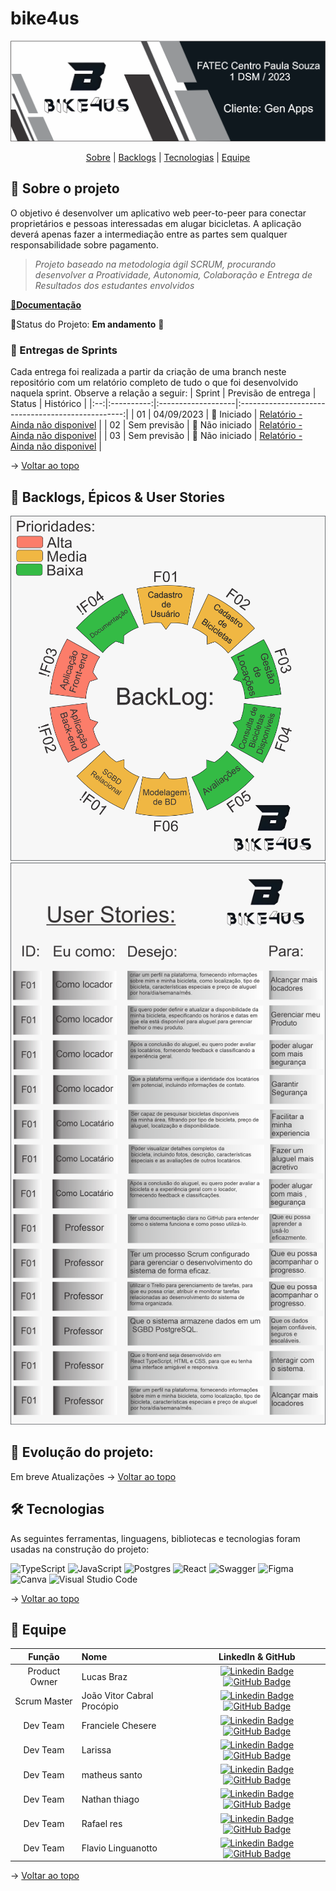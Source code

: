 # bike4us

<span id="topo">
<div align="center">
    
![banner](https://github.com/backdoorgroup/bike4us/blob/linguanotto-patch-1/imagens/banner.png)

</div>
    
<p align="center">
    <a href="#sobre">Sobre</a>  |  
    <a href="#backlogs">Backlogs</a>  |  
    <a href="#tecnologias">Tecnologias</a>  |  
    <a href="#equipe">Equipe</a>
</p>    
    
<span id="sobre">
    
## 📑 Sobre o projeto

O objetivo é desenvolver um aplicativo web peer-to-peer para conectar proprietários e pessoas interessadas em alugar bicicletas. A aplicação deverá 
apenas fazer a intermediação entre as partes sem qualquer responsabilidade sobre pagamento.


> _Projeto baseado na metodologia ágil SCRUM, procurando desenvolver a Proatividade, Autonomia, Colaboração e Entrega de Resultados dos estudantes envolvidos_
    

<a href="">📌<strong>Documentação</strong></a>   

📌Status do Projeto: **Em andamento** 🚧

### 🏁 Entregas de Sprints
Cada entrega foi realizada a partir da criação de uma branch neste repositório com um relatório completo de tudo o que foi desenvolvido naquela sprint. Observe a relação a seguir:
| Sprint | Previsão de entrega | Status           | Histórico |
|:--:|:----------:|:-------------------|:-------------------------------------------------:|
| 01 | 04/09/2023 | 🚀 Iniciado      |  [Relatório - Ainda não disponivel]() |
| 02 | Sem previsão | 🚧 Não iniciado     | [Relatório - Ainda não disponivel]() |
| 03 | Sem previsão | 🚧 Não iniciado   | [Relatório - Ainda não disponivel]() |


→ [Voltar ao topo](#topo)

<span id="backlogs">

## 🎯 Backlogs, Épicos & User Stories
![banner](https://github.com/backdoorgroup/bike4us/blob/linguanotto-patch-1/imagens/backlog.png)  
![banner](https://github.com/backdoorgroup/bike4us/blob/linguanotto-patch-1/imagens/user%20stories.png)  



<span id="evolução">

## 📅 Evolução do projeto:
Em breve Atualizações
→ [Voltar ao topo](#topo)
    
<span id="tecnologias">

## 🛠️ Tecnologias

As seguintes ferramentas, linguagens, bibliotecas e tecnologias foram usadas na construção do projeto:


![TypeScript](https://img.shields.io/badge/typescript-%23007ACC.svg?style=for-the-badge&logo=typescript&logoColor=white)
![JavaScript](https://img.shields.io/badge/javascript-%23323330.svg?style=for-the-badge&logo=javascript&logoColor=%23F7DF1E)
![Postgres](https://img.shields.io/badge/postgres-%23316192.svg?style=for-the-badge&logo=postgresql&logoColor=white)
![React](https://img.shields.io/badge/react-%2320232a.svg?style=for-the-badge&logo=react&logoColor=%2361DAFB)
![Swagger](https://img.shields.io/badge/-Swagger-%23Clojure?style=for-the-badge&logo=swagger&logoColor=white)
![Figma](https://img.shields.io/badge/figma-%23F24E1E.svg?style=for-the-badge&logo=figma&logoColor=white)
![Canva](https://img.shields.io/badge/Canva-%2300C4CC.svg?style=for-the-badge&logo=Canva&logoColor=white)
![Visual Studio Code](https://img.shields.io/badge/Visual%20Studio%20Code-0078d7.svg?style=for-the-badge&logo=visual-studio-code&logoColor=white)

→ [Voltar ao topo](#topo)

<span id="equipe">

 ## 👥 Equipe  
    
|    Função     | Nome                                  |                                                                                                                                                      LinkedIn & GitHub                                                                                                                                                      |
| :-----------: | :------------------------------------ | :-------------------------------------------------------------------------------------------------------------------------------------------------------------------------------------------------------------------------------------------------------------------------------------------------------------------------: |
|   Product Owner    | Lucas Braz |           [![Linkedin Badge](https://img.shields.io/badge/Linkedin-blue?style=flat-square&logo=Linkedin&logoColor=white)](---) [![GitHub Badge](https://img.shields.io/badge/GitHub-111217?style=flat-square&logo=github&logoColor=white)](https://github.com/lucasbdias)            |
| Scrum Master  | João Vitor Cabral Procópio |      [![Linkedin Badge](https://img.shields.io/badge/Linkedin-blue?style=flat-square&logo=Linkedin&logoColor=white)](---) [![GitHub Badge](https://img.shields.io/badge/GitHub-111217?style=flat-square&logo=github&logoColor=white)](https://github.com/joaoprocopio)      |
|   Dev Team    | Franciele Chesere |   [![Linkedin Badge](https://img.shields.io/badge/Linkedin-blue?style=flat-square&logo=Linkedin&logoColor=white)](---) [![GitHub Badge](https://img.shields.io/badge/GitHub-111217?style=flat-square&logo=github&logoColor=white)](https://github.com/ChesereF)   |
|   Dev Team    | Larissa |   [![Linkedin Badge](https://img.shields.io/badge/Linkedin-blue?style=flat-square&logo=Linkedin&logoColor=white)](---) [![GitHub Badge](https://img.shields.io/badge/GitHub-111217?style=flat-square&logo=github&logoColor=white)](https://github.com/larissaxyz)   |
|   Dev Team    | matheus santo |   [![Linkedin Badge](https://img.shields.io/badge/Linkedin-blue?style=flat-square&logo=Linkedin&logoColor=white)](---) [![GitHub Badge](https://img.shields.io/badge/GitHub-111217?style=flat-square&logo=github&logoColor=white)](https://github.com/matheussanto2)   |
|   Dev Team    | Nathan thiago |   [![Linkedin Badge](https://img.shields.io/badge/Linkedin-blue?style=flat-square&logo=Linkedin&logoColor=white)](---) [![GitHub Badge](https://img.shields.io/badge/GitHub-111217?style=flat-square&logo=github&logoColor=white)](https://github.com/Nathanthiago)   |
|   Dev Team    | Rafael res |   [![Linkedin Badge](https://img.shields.io/badge/Linkedin-blue?style=flat-square&logo=Linkedin&logoColor=white)](---) [![GitHub Badge](https://img.shields.io/badge/GitHub-111217?style=flat-square&logo=github&logoColor=white)](https://github.com/rafaelres)   |
|   Dev Team    | Flavio Linguanotto |   [![Linkedin Badge](https://img.shields.io/badge/Linkedin-blue?style=flat-square&logo=Linkedin&logoColor=white)](---) [![GitHub Badge](https://img.shields.io/badge/GitHub-111217?style=flat-square&logo=github&logoColor=white)](https://github.com/linguanotto)   |

    
→ [Voltar ao topo](#topo)

